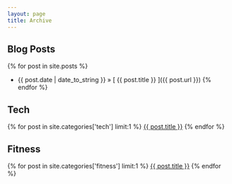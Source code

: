 ```yaml
---
layout: page
title: Archive
---
```


## Blog Posts

{% for post in site.posts %}
  * {{ post.date | date_to_string }} &raquo; [ {{ post.title }} ]({{ post.url }})
{% endfor %}

## Tech

 {% for post in site.categories['tech'] limit:1 %}
    <a href="{{ post.url }}">{{ post.title }}</a>
  {% endfor %}

## Fitness

  {% for post in site.categories['fitness'] limit:1 %}
    <a href="{{ post.url }}">{{ post.title }}</a>
  {% endfor %}